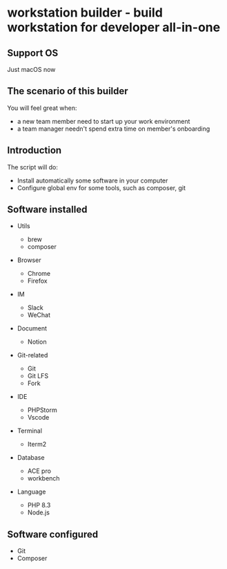 # workstation builder - build workstation for developer all-in-one

## Support OS
Just macOS now

## The scenario of this builder
You will feel great when:
- a new team member need to start up your work environment
- a team manager needn't spend extra time on member's onboarding

## Introduction
The script will do:
- Install automatically some software in your computer
- Configure global env for some tools, such as composer, git

## Software installed
* Utils
  * brew
  * composer

* Browser
    * Chrome
    * Firefox

* IM
    * Slack
    * WeChat

- Document
  - Notion

- Git-related
  - Git
  - Git LFS
  - Fork
- IDE
  - PHPStorm
  - Vscode
- Terminal
  - Iterm2
- Database
  - ACE pro
  - workbench
- Language
  - PHP 8.3
  - Node.js
  
## Software configured
* Git
* Composer
